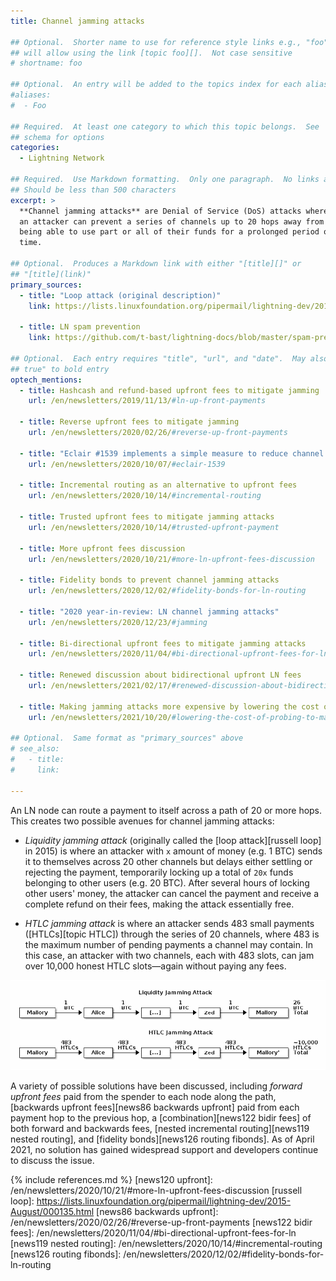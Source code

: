 ```yaml
---
title: Channel jamming attacks

## Optional.  Shorter name to use for reference style links e.g., "foo"
## will allow using the link [topic foo][].  Not case sensitive
# shortname: foo

## Optional.  An entry will be added to the topics index for each alias
#aliases:
#  - Foo

## Required.  At least one category to which this topic belongs.  See
## schema for options
categories:
  - Lightning Network

## Required.  Use Markdown formatting.  Only one paragraph.  No links allowed.
## Should be less than 500 characters
excerpt: >
  **Channel jamming attacks** are Denial of Service (DoS) attacks where
  an attacker can prevent a series of channels up to 20 hops away from
  being able to use part or all of their funds for a prolonged period of
  time.

## Optional.  Produces a Markdown link with either "[title][]" or
## "[title](link)"
primary_sources:
  - title: "Loop attack (original description)"
    link: https://lists.linuxfoundation.org/pipermail/lightning-dev/2015-August/000135.html

  - title: LN spam prevention
    link: https://github.com/t-bast/lightning-docs/blob/master/spam-prevention.md

## Optional.  Each entry requires "title", "url", and "date".  May also use "feature:
## true" to bold entry
optech_mentions:
  - title: Hashcash and refund-based upfront fees to mitigate jamming
    url: /en/newsletters/2019/11/13/#ln-up-front-payments

  - title: Reverse upfront fees to mitigate jamming
    url: /en/newsletters/2020/02/26/#reverse-up-front-payments

  - title: "Eclair #1539 implements a simple measure to reduce channel jamming attacks"
    url: /en/newsletters/2020/10/07/#eclair-1539

  - title: Incremental routing as an alternative to upfront fees
    url: /en/newsletters/2020/10/14/#incremental-routing

  - title: Trusted upfront fees to mitigate jamming attacks
    url: /en/newsletters/2020/10/14/#trusted-upfront-payment

  - title: More upfront fees discussion
    url: /en/newsletters/2020/10/21/#more-ln-upfront-fees-discussion

  - title: Fidelity bonds to prevent channel jamming attacks
    url: /en/newsletters/2020/12/02/#fidelity-bonds-for-ln-routing

  - title: "2020 year-in-review: LN channel jamming attacks"
    url: /en/newsletters/2020/12/23/#jamming

  - title: Bi-directional upfront fees to mitigate jamming attacks
    url: /en/newsletters/2020/11/04/#bi-directional-upfront-fees-for-ln

  - title: Renewed discussion about bidirectional upfront LN fees
    url: /en/newsletters/2021/02/17/#renewed-discussion-about-bidirectional-upfront-ln-fees

  - title: Making jamming attacks more expensive by lowering the cost of probing
    url: /en/newsletters/2021/10/20/#lowering-the-cost-of-probing-to-make-attacks-more-expensive

## Optional.  Same format as "primary_sources" above
# see_also:
#   - title:
#     link:

---
```

An LN node can route a payment to itself across a path of 20 or more
hops. This creates two possible avenues for channel jamming attacks:

- *Liquidity jamming attack* (originally called the [loop attack][russell
  loop] in 2015) is where an attacker with `x` amount of money (e.g. 1 BTC) sends
  it to themselves across 20 other channels but delays either settling
  or rejecting the payment, temporarily locking up a total of `20x`
  funds belonging to other users (e.g. 20 BTC). After several hours of locking other
  users' money, the attacker can cancel the payment and receive a
  complete refund on their fees, making the attack essentially free.

- *HTLC jamming attack* is where an attacker sends 483 small payments
  ([HTLCs][topic HTLC]) through the series of 20 channels, where 483
  is the maximum number of pending payments a channel may contain. In
  this case, an attacker with two channels, each with 483 slots, can
  jam over 10,000 honest HTLC slots—again without paying any fees.

![Illustration of LN liquidity and HTLC jamming attacks](/img/posts/2020-12-ln-jamming-attacks.png)

A variety of possible solutions have been
discussed, including *forward upfront fees* paid from the spender to
each node along the path, [backwards upfront fees][news86 backwards
upfront] paid from each payment hop to the previous hop, a
[combination][news122 bidir fees] of both forward and backwards fees,
[nested incremental routing][news119 nested routing], and [fidelity
bonds][news126 routing fibonds].  As of April 2021, no solution has
gained widespread support and developers continue to discuss the issue.

{% include references.md %}
[news120 upfront]: /en/newsletters/2020/10/21/#more-ln-upfront-fees-discussion
[russell loop]: https://lists.linuxfoundation.org/pipermail/lightning-dev/2015-August/000135.html
[news86 backwards upfront]: /en/newsletters/2020/02/26/#reverse-up-front-payments
[news122 bidir fees]: /en/newsletters/2020/11/04/#bi-directional-upfront-fees-for-ln
[news119 nested routing]: /en/newsletters/2020/10/14/#incremental-routing
[news126 routing fibonds]: /en/newsletters/2020/12/02/#fidelity-bonds-for-ln-routing
